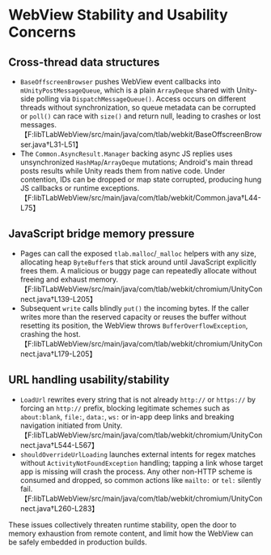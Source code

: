 # WebView Stability and Usability Concerns

## Cross-thread data structures
- `BaseOffscreenBrowser` pushes WebView event callbacks into `mUnityPostMessageQueue`, which is a plain `ArrayDeque` shared with Unity-side polling via `DispatchMessageQueue()`. Access occurs on different threads without synchronization, so queue metadata can be corrupted or `poll()` can race with `size()` and return null, leading to crashes or lost messages. 【F:libTLabWebView/src/main/java/com/tlab/webkit/BaseOffscreenBrowser.java†L31-L51】
- The `Common.AsyncResult.Manager` backing async JS replies uses unsynchronized `HashMap`/`ArrayDeque` mutations; Android's main thread posts results while Unity reads them from native code. Under contention, IDs can be dropped or map state corrupted, producing hung JS callbacks or runtime exceptions. 【F:libTLabWebView/src/main/java/com/tlab/webkit/Common.java†L44-L75】

## JavaScript bridge memory pressure
- Pages can call the exposed `tlab.malloc`/`_malloc` helpers with any size, allocating heap `ByteBuffer`s that stick around until JavaScript explicitly frees them. A malicious or buggy page can repeatedly allocate without freeing and exhaust memory. 【F:libTLabWebView/src/main/java/com/tlab/webkit/chromium/UnityConnect.java†L139-L205】
- Subsequent `write` calls blindly `put()` the incoming bytes. If the caller writes more than the reserved capacity or reuses the buffer without resetting its position, the WebView throws `BufferOverflowException`, crashing the host. 【F:libTLabWebView/src/main/java/com/tlab/webkit/chromium/UnityConnect.java†L179-L205】

## URL handling usability/stability
- `LoadUrl` rewrites every string that is not already `http://` or `https://` by forcing an `http://` prefix, blocking legitimate schemes such as `about:blank`, `file:`, `data:`, `ws:` or in-app deep links and breaking navigation initiated from Unity. 【F:libTLabWebView/src/main/java/com/tlab/webkit/chromium/UnityConnect.java†L544-L567】
- `shouldOverrideUrlLoading` launches external intents for regex matches without `ActivityNotFoundException` handling; tapping a link whose target app is missing will crash the process. Any other non-HTTP scheme is consumed and dropped, so common actions like `mailto:` or `tel:` silently fail. 【F:libTLabWebView/src/main/java/com/tlab/webkit/chromium/UnityConnect.java†L260-L283】

These issues collectively threaten runtime stability, open the door to memory exhaustion from remote content, and limit how the WebView can be safely embedded in production builds.
